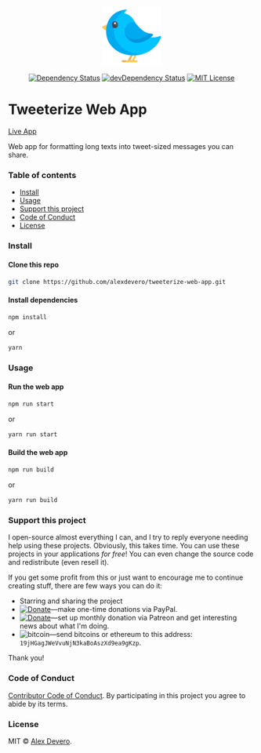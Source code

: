 <div align="center">
  <img src="./docs/bird.png" width="120" />
</div>

<p align="center">
  <a href="https://david-dm.org/alexdevero/tweeterize-web-app"><img alt="Dependency Status" src="https://david-dm.org/alexdevero/tweeterize-web-app.svg?style=flat"></a>
  <a href="https://david-dm.org/alexdevero/tweeterize-web-app?type=dev"><img alt="devDependency Status" src="https://david-dm.org/alexdevero/tweeterize-web-app/dev-status.svg?style=flat"></a>
  <a href="http://opensource.org/licenses/MIT"><img alt="MIT License" src="https://img.shields.io/npm/l/express.svg"></a>
</p>

# Tweeterize Web App

[Live App](https://tweeterize-web-app.vercel.app/)

Web app for formatting long texts into tweet-sized messages you can share.

### Table of contents

* [Install](#install)
* [Usage](#usage)
* [Support this project](#support-this-project)
* [Code of Conduct](#code-of-conduct)
* [License](#license)

### Install

#### Clone this repo

```bash
git clone https://github.com/alexdevero/tweeterize-web-app.git
```

#### Install dependencies

```bash
npm install
```

or

```bash
yarn
```

### Usage

#### Run the web app

```bash
npm run start
```

or

```bash
yarn run start
```

#### Build the web app

```bash
npm run build
```

or

```bash
yarn run build
```

### Support this project

I open-source almost everything I can, and I try to reply everyone needing help using these projects. Obviously,
this takes time. You can use these projects in your applications *for free*! You can even change the source code and redistribute (even resell it).

If you get some profit from this or just want to encourage me to continue creating stuff, there are few ways you can do it:

- Starring and sharing the project
- [![Donate](https://img.shields.io/badge/Donate-Paypal-brightgreen.svg?colorB=259cd2)](https://www.paypal.com/cgi-bin/webscr?cmd=_s-xclick&hosted_button_id=YKLGUUB34ASEL)—make one-time donations via PayPal.
- [![Donate](https://img.shields.io/badge/Donate-Patreon-brightgreen.svg?colorB=f86213)](https://www.patreon.com/alexdevero)—set up monthly donation via Patreon and get interesting news about what I'm doing.
- <img alt="bitcoin" src="https://img.shields.io/badge/Donate-Bitcoin-brightgreen.svg?colorB=fab915">—send bitcoins or ethereum to this address: `19jHGagJWeVvuNjN3kaBoAszXd9ea9gKzp`.

Thank you!

### Code of Conduct

[Contributor Code of Conduct](code-of-conduct.md). By participating in this project you agree to abide by its terms.

### License

MIT © [Alex Devero](https://alexdevero.com).

<!-- source: https://github.com/electron/simple-samples/tree/master/url -->
